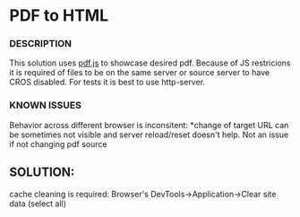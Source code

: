 PDF to HTML
=====
### DESCRIPTION
This solution uses [pdf.js](https://github.com/mozilla/pdf.js) to showcase desired pdf.
Because of JS restricions it is required of files to
be on the same server or source server to have CROS disabled.
For tests it is best to use http-server.  

### KNOWN ISSUES
Behavior across different browser is inconsitent:
*change of target URL can be sometimes not visible and server reload/reset doesn't help.
Not an issue if not changing pdf source  

## SOLUTION:
cache cleaning is required:
Browser's DevTools->Application->Clear site data (select all)
